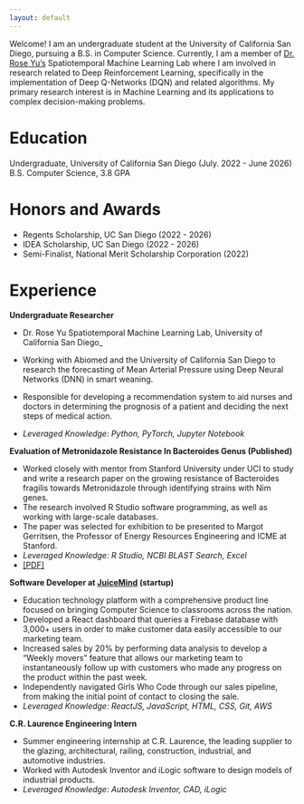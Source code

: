 ```yaml
---
layout: default
---
```


Welcome! I am an undergraduate student at the University of California San Diego, pursuing a B.S. in Computer Science. Currently, I am a member of [Dr. Rose Yu’s](https://roseyu.com/) Spatiotemporal Machine Learning Lab where I am involved in research related to Deep Reinforcement Learning, specifically in the implementation of Deep Q-Networks (DQN) and related algorithms. My primary research interest is in Machine Learning and its applications to complex decision-making problems.

# Education

Undergraduate, University of California San Diego (July. 2022 - June 2026)
B.S. Computer Science, 3.8 GPA

# Honors and Awards

- Regents Scholarship, UC San Diego (2022 - 2026)
- IDEA Scholarship, UC San Diego (2022 - 2026)
- Semi-Finalist, National Merit Scholarship Corporation (2022)

# Experience

**Undergraduate Researcher**

- Dr. Rose Yu Spatiotemporal Machine Learning Lab, University of California San Diego\_

- Working with Abiomed and the University of California San Diego to research the forecasting of Mean Arterial Pressure using Deep Neural Networks (DNN) in smart weaning.
- Responsible for developing a recommendation system to aid nurses and doctors in determining the prognosis of a patient and deciding the next steps of medical action.
- _Leveraged Knowledge: Python, PyTorch, Jupyter Notebook_

**Evaluation of Metronidazole Resistance In Bacteroides Genus (Published)**

- Worked closely with mentor from Stanford University under UCI to study and write a research paper on the growing resistance of Bacteroides fragilis towards Metronidazole through identifying strains with Nim genes.
- The research involved R Studio software programming, as well as working with large-scale databases.
- The paper was selected for exhibition to be presented to Margot Gerritsen, the Professor of Energy Resources Engineering and ICME at Stanford.
- _Leveraged Knowledge: R Studio, NCBI BLAST Search, Excel_
- [[PDF]](file:///Users/soniafereidooni/Downloads/Evaluation%20of%20Metronidazole%20Resistance%20In%20Bacteroides%20Genus%20-%20Sonia%20Fereidooni.pdf)

**Software Developer at [JuiceMind](https://www.juicemind.com/) (startup)**

- Education technology platform with a comprehensive product line focused on
  bringing Computer Science to classrooms across the nation.
- Developed a React dashboard that queries a Firebase database with 3,000+ users
  in order to make customer data easily accessible to our marketing team.
- Increased sales by 20% by performing data analysis to develop a “Weekly movers”
  feature that allows our marketing team to instantaneously follow up with
  customers who made any progress on the product within the past week.
- Independently navigated Girls Who Code through our sales pipeline, from making
  the initial point of contact to closing the sale.
- _Leveraged Knowledge: ReactJS, JavaScript, HTML, CSS, Git, AWS_

**C.R. Laurence Engineering Intern**

- Summer engineering internship at C.R. Laurence, the leading supplier to the
  glazing, architectural, railing, construction, industrial, and automotive
  industries.
- Worked with Autodesk Inventor and iLogic software to design models of
  industrial products.
- _Leveraged Knowledge: Autodesk Inventor, CAD, iLogic_
